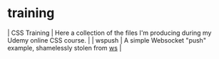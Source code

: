 # training

| CSS Training | Here a collection of the files I'm producing during my Udemy online CSS course. |
| wspush | A simple Websocket "push" example, shamelessly stolen from [ws](https://github.com/websockets/ws) |
